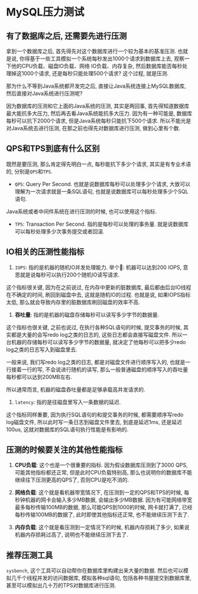 # MySQL压力测试


<!--more-->



## 有了数据库之后, 还需要先进行压测

拿到一个数据库之后, 首先得先对这个数据库进行一个较为基本的基准压测. 也就是说, 你得基于一些工具模拟一个系统每秒发出1000个请求到数据库上去, 观察一下他的CPU负载、磁盘IO负载、网络 IO负载、内存复杂, 然后数据库能否每秒处理掉这1000个请求, 还是每秒只能处理500个请求? 这个过程, 就是压测. 



那为什么不等到Java系统都开发完之后, 直接让Java系统连接上MySQL数据库, 然后直接对Java系统进行压测呢? 

因为数据库的压测和它上面的Java系统的压测, 其实是两回事, 首先得知道数据库最大能抗多大压力, 然后再去看Java系统能抗多大压力. 因为有一种可能是, 数据库每秒可以抗下2000个请求, 但是Java系统每秒只能抗下500个请求. 所以不能光是对Java系统去进行压测, 在那之前也得先对数据库进行压测, 做到心里有个数. 



## QPS和TPS到底有什么区别

既然是要压测, 那么肯定得先明白一点, 每秒能抗下多少个请求, 其实是有专业术语的, 分别是`QPS`和`TPS`. 



- `QPS`: Query Per Second. 也就是说数据库每秒可以处理多少个请求, 大致可以理解为一次请求就是一条SQL语句, 也就是说数据库可以每秒处理多少个SQL语句. 

Java系统或者中间件系统在进行压测的时候, 也可以使用这个指标. 

- `TPS`: Transaction Per Second. 指的是每秒可以处理的事务量. 就是说数据库可以每秒处理多少次事务提交或者回滚. 



## IO相关的压测性能指标

1. `IOPS`: 指的是机器的随机IO并发处理能力. 举个🌰: 机器可以达到200 IOPS, 意思就是说每秒可以执行200个随机IO读写请求. 

这个指标很关键, 因为在之前说过, 在内存中更新的脏数据库, 最后都由后台IO线程在不确定的时间, 刷回到磁盘中去, 这就是随机IO的过程. 也就是说, 如果IOPS指标太低, 那么就会导致内存里的脏数据库刷回磁盘的效率不高. 



1. **吞吐量**: 指的是机器的磁盘存储每秒可以读写多少字节的数据量. 

这个指标也很关键, 之前也说过, 在执行各种SQL语句的时候, 提交事务的时候, 其实都是大量的会写redo log之类的日志的, 这些日志都会直接写磁盘文件. 所以一台机器的存储每秒可以读写多少字节的数据量, 就决定了他每秒可以把多少redo log之类的日志写入到磁盘里去. 

一般来说, 我们写redo log之类的日志, 都是对磁盘文件进行顺序写入的, 也就是一行接着一行的写, 不会说进行随机的读写, 那么一般普通磁盘的顺序写入的吞吐量每秒都可以达到200MB左右. 

所以通常而言, 机器的磁盘吞吐量都是足够承载高并发请求的. 



1. `latency`: 指的是往磁盘里写入一条数据的延迟.

这个指标同样重要, 因为执行SQL语句的和提交事务的时候, 都需要顺序写redo log磁盘文件, 所以此时写一条日志到磁盘文件里去, 到底是延迟1ms, 还是延迟100us, 这就对数据库的SQL语句执行性能是有影响的. 



## 压测的时候要关注的其他性能指标

1. **CPU负载**: 这个也是一个很重要的指标. 因为假设数据库压测到了3000 QPS, 可能其他指标都还正常, 但是此时CPU负载特别高, 那么也说明你的数据库不能继续往下压测更高的QPS了, 否则CPU是吃不消的. 



1. **网络负载**: 这个就是看机器带宽情况下, 在压测到一定的QPS和TPS的时候, 每秒钟机器的网卡会输入多少MB数据, 会输出多少MB数据. 因为有可能网络带宽最多每秒传输100MB的数据, 那么可能QPS到1000的时候, 网卡就打满了, 已经每秒传输100MB的数据了, 此时即使其他指标还正常, 也不能继续压测下去了. 



1. **内存负载**: 这个就是看压测到一定情况下的时候, 机器内存损耗了多少, 如果说机器内存损耗过高了, 说明也不能继续压测下去了. 



## 推荐压测工具

`sysbench`, 这个工具可以自动帮你在数据库里构建出来大量的数据. 然后也可以模拟几千个线程并发的访问数据库, 模拟各种sql语句, 包括各种书屋提交到数据库里, 甚至可以模拟出几十万的TPS对数据库进行压测. 

